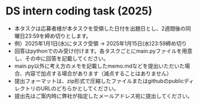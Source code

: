 # DS intern coding task (2025)

- 本タスクは応募者様が本タスクを受領した日付を出題日とし、2週間後の同曜日23:59を締め切りとします。
- 例）2025年1月1日(水)にタスク受領 → 2025年1月15日(水)23:59締め切り
- 回答はpythonでのみ受け付けます。各タスクごとにmain.pyファイルを用意し、その中に回答を記載してください。
- main.py以外に考え方のメモを記載したmemo.mdなどを提出いただいた場合、内容で加点する場合があります（減点することはありません）
- 提出フォーマットは、zip形式で圧縮したファイルまたはgithubのpublicディレクトリのURLのどちらかとしてください。
- 提出先はご案内時に弊社が指定したメールアドレス宛に提出してください。
